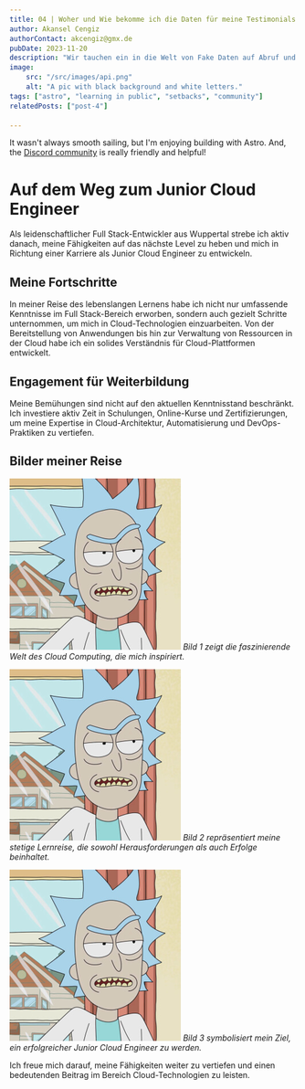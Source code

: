 ```yaml
---
title: 04 | Woher und Wie bekomme ich die Daten für meine Testimonials ?
author: Akansel Cengiz
authorContact: akcengiz@gmx.de
pubDate: 2023-11-20
description: "Wir tauchen ein in die Welt von Fake Daten auf Abruf und wo sie zu finden sind."
image:
    src: "/src/images/api.png"
    alt: "A pic with black background and white letters."
tags: ["astro", "learning in public", "setbacks", "community"]
relatedPosts: ["post-4"]

---
```

It wasn't always smooth sailing, but I'm enjoying building with Astro. And, the [Discord community](https://astro.build/chat) is really friendly and helpful!


# Auf dem Weg zum Junior Cloud Engineer

Als leidenschaftlicher Full Stack-Entwickler aus Wuppertal strebe ich aktiv danach, meine Fähigkeiten auf das nächste Level zu heben und mich in Richtung einer Karriere als Junior Cloud Engineer zu entwickeln.

## Meine Fortschritte

In meiner Reise des lebenslangen Lernens habe ich nicht nur umfassende Kenntnisse im Full Stack-Bereich erworben, sondern auch gezielt Schritte unternommen, um mich in Cloud-Technologien einzuarbeiten. Von der Bereitstellung von Anwendungen bis hin zur Verwaltung von Ressourcen in der Cloud habe ich ein solides Verständnis für Cloud-Plattformen entwickelt.

## Engagement für Weiterbildung

Meine Bemühungen sind nicht auf den aktuellen Kenntnisstand beschränkt. Ich investiere aktiv Zeit in Schulungen, Online-Kurse und Zertifizierungen, um meine Expertise in Cloud-Architektur, Automatisierung und DevOps-Praktiken zu vertiefen.

## Bilder meiner Reise

![Bild 1: Cloud Computing](/src/images/rick.jpeg)
*Bild 1 zeigt die faszinierende Welt des Cloud Computing, die mich inspiriert.*


![Bild 2: Learning Journey](/src/images/rick.jpeg)
*Bild 2 repräsentiert meine stetige Lernreise, die sowohl Herausforderungen als auch Erfolge beinhaltet.*


![Bild 3: Cloud Engineer](/src/images/rick.jpeg)
*Bild 3 symbolisiert mein Ziel, ein erfolgreicher Junior Cloud Engineer zu werden.*

Ich freue mich darauf, meine Fähigkeiten weiter zu vertiefen und einen bedeutenden Beitrag im Bereich Cloud-Technologien zu leisten.

